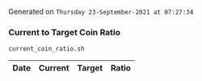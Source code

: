 Generated on `Thursday 23-September-2021 at 07:27:34`

### Current to Target Coin Ratio
`current_coin_ratio.sh`

Date|Current|Target|Ratio
---|---|---|---
